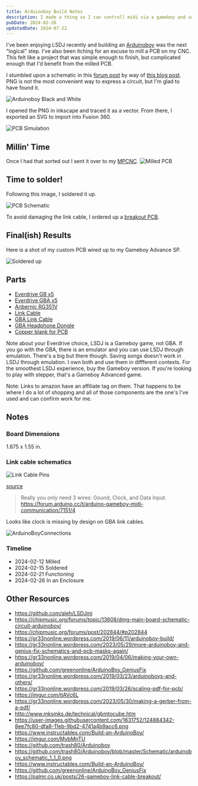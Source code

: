 ```yaml
---
title: Arduinoboy Build Notes
description: I made a thing so I can controll midi via a gameboy and so can you!
pubDate: 2024-02-26
updatedDate: 2024-07-22
---
```


I've been enjoying LSDJ recently and building an
[Arduinoboy](https://github.com/trash80/Arduinoboy) was the next "logical" step.
I've also been itching for an excuse to mill a PCB on my CNC. This felt like a
project that was simple enough to finish, but complicated enough that I'd
benefit from the milled PCB.

I stumbled upon a schematic in this [forum
post](https://chipmusic.org/forums/post/202844/#p202844) by way of [this blog
post](https://gr33nonline.wordpress.com/2019/04/06/making-your-own-arduinoboy/).
PNG is not the most convenient way to express a circuit, but I'm glad to have
found it.

![Arduinoboy Black and White](./arduinoBoyBW.png)

I opened the PNG in inkscape and traced it as a vector. From there, I
exported an SVG to import into Fusion 360.

![PCB Simulation](./PCB_Simulation.png)

## Millin' Time

Once I had that sorted out I sent it over to my [MPCNC](/note/mpcnc).
![Milled PCB](./milled_PCB.jpg)

## Time to solder!

Following this image, I soldered it up.

![PCB Schematic](./arduino_schematic.png)

To avoid damaging the link cable, I ordered up a [breakout PCB](https://github.com/Palmr/gb-link-cable).

## Final(ish) Results

Here is a shot of my custom PCB wired up to my Gameboy Advance SP.

![Soldered up](./arduinoboy_soldered_up.jpg)

## Parts

- [Everdrive GB x5](https://amzn.to/4fd8AX4)
- [Everdrive GBA x5](https://amzn.to/3Weubpd)
- [Anbernic RG351V](https://amzn.to/3ykx5AO)
- [Link Cable](https://amzn.to/3LGCW6x)
- [GBA Link Cable](https://amzn.to/3Lxoxts)
- [GBA Headphone Dongle](https://amzn.to/3Lxoxts)
- [Copper blank for PCB](https://amzn.to/4d9T5NK)

Note about your Everdrive choice, LSDJ is a Gameboy game, not GBA. If you go
with the GBA, there is an emulator and you can use LSDJ through emulation.
There's a big but there though. Saving songs doesn't work in LSDJ through
emulation. I own both and use them in diffferent contexts. For the smoothest
LSDJ experience, buy the Gameboy version. If you're looking to play with
stepper, that's a Gameboy Advanced game.

Note: Links to amazon have an affiliate tag on them. That happens to be where I
do a lot of shopping and all of those components are the one's I've used and
can confirm work for me.

## Notes

### Board Dimensions

1.875 x 1.55 in.

### Link cable schematics

![Link Cable Pins](./linkCablePins.png)

[source](https://github.com/afska/gba-remote-play)

> Really you only need 3 wires: Gound, Clock, and Data Input.
> https://forum.arduino.cc/t/arduino-gameboy-midi-communication/7151/4

Looks like clock is missing by design on GBA link cables.

![ArduinoBoyConnections](ArduinoBoyConnections.png)

### Timeline

- 2024-02-12 Milled
- 2024-02-15 Soldered
- 2024-02-21 Functioning
- 2024-02-26 In an Enclosure

## Other Resources

- https://github.com/aleh/LSDJmi
- https://chipmusic.org/forums/topic/13608/dmg-main-board-schematic-circuit-arduinoboy/
- https://chipmusic.org/forums/post/202844/#p202844
- https://gr33nonline.wordpress.com/2019/06/11/arduinoboy-build/
- https://gr33nonline.wordpress.com/2023/05/29/more-arduinoboy-and-genius-fix-schematics-and-pcb-masks-again/
- https://gr33nonline.wordpress.com/2019/04/06/making-your-own-arduinoboy/
- https://github.com/greenonline/ArduinoBoy_GeniusFix
- https://gr33nonline.wordpress.com/2019/03/23/arduinoboys-and-others/
- https://gr33nonline.wordpress.com/2019/03/26/scaling-pdf-for-pcb/
- https://imgur.com/tjAVc6L
- https://gr33nonline.wordpress.com/2023/05/30/making-a-gerber-from-a-pdf/
- http://www.mksmks.de/technical/gbmtocube.htm
- https://user-images.githubusercontent.com/1631752/124884342-8ee7fc80-dfa8-11eb-9bd2-4741a4b9acc6.png
- https://www.instructables.com/Build-an-ArduinoBoy/
- https://imgur.com/MybMnTU
- https://github.com/trash80/Arduinoboy
- https://github.com/trash80/Arduinoboy/blob/master/Schematic/arduinoboy_schematic_1_1_0.png
- https://www.instructables.com/Build-an-ArduinoBoy/
- https://github.com/greenonline/ArduinoBoy_GeniusFix
- https://palmr.co.uk/posts/26-gameboy-link-cable-breakout/
